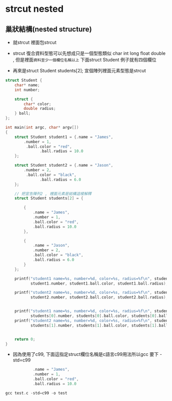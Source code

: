 # strcut nested

## 巢狀結構(nested structure)  

- 就strcut 裡面包strcut 
- strcut 復合資料型態可以先想成只是一個型態類似 char int long float double , 但是裡面`資料至少一個欄位名稱以上` 下面struct Student 例子就有四個欄位

- 再來是struct Student students[2]; 宣個陣列裡面元素型態是strcut

```c
struct Student {
    char* name;
    int number;

    struct {
        char* color;
        double radius;
    } ball;
};

int main(int argc, char* argv[])
{
    struct Student student1 = {.name = "James",
        .number = 1,
         .ball.color = "red",
               .ball.radius = 10.0
    };

    struct Student student2 = {.name = "Jason",
        .number = 2,
         .ball.color = "black",
               .ball.radius = 6.0
    };

    // 把宣告陣列2 , 裡面元素是結構這樣解釋
    struct Student students[2] = {

        {
            .name = "James",
            .number = 1,
            .ball.color = "red",
            .ball.radius = 10.0
        },

        {
            .name = "Jason",
            .number = 2,
            .ball.color = "black",
            .ball.radius = 6.0
        }
    };

    printf("student1 name=%s, number=%d, color=%s, radius=%f\n", student1.name,
           student1.number, student1.ball.color, student1.ball.radius);

    printf("student2 name=%s, number=%d, color=%s, radius=%f\n", student2.name,
           student2.number, student2.ball.color, student2.ball.radius);


    printf("student1 name=%s, number=%d, color=%s, radius=%f\n", students[0].name,
           students[0].number, students[0].ball.color, students[0].ball.radius);
    printf("student2 name=%s, number=%d, color=%s, radius=%f\n", students[1].name,
           students[1].number, students[1].ball.color, students[1].ball.radius);


    return 0;
}
```


- 因為使用了c99, 下面這指定struct欄位名稱是c語言c99用法所以gcc 要下 -std=c99

```c
            .name = "James",
            .number = 1,
            .ball.color = "red",
            .ball.radius = 10.0
```

```c
gcc test.c -std=c99 -o test
```



